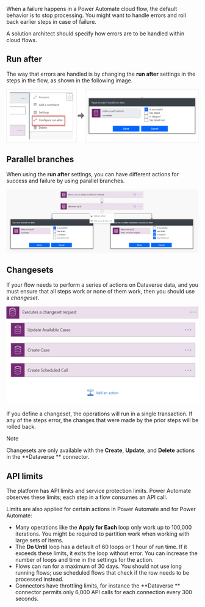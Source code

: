 When a failure happens in a Power Automate cloud flow, the default behavior is to stop processing. You might want to handle errors and roll back earlier steps in case of failure.

A solution architect should specify how errors are to be handled within cloud flows.

## Run after

The way that errors are handled is by changing the **run after** settings in the steps in the flow, as shown in the following image.

![Screenshot showing the run after settings.](../media/4-run-after.png)

## Parallel branches

When using the **run after** settings, you can have different actions for success and failure by using parallel branches.

![Screenshot showing the parallel branch with run after.](../media/4-branch.png)

## Changesets

If your flow needs to perform a series of actions on Dataverse data, and you must ensure that all steps work or none of them work, then you should use a *changeset*.

![Screenshot that shows a changeset in flow.](../media/4-changeset.png)

If you define a changeset, the operations will run in a single transaction. If any of the steps error, the changes that were made by the prior steps will be rolled back.

> [!NOTE]
> Changesets are only available with the **Create**, **Update**, and **Delete** actions in the **Dataverse ** connector.

## API limits

The platform has API limits and service protection limits. Power Automate observes these limits; each step in a flow consumes an API call.

Limits are also applied for certain actions in Power Automate and for Power Automate:

- Many operations like the **Apply for Each** loop only work up to 100,000 iterations. You might be required to partition work when working with large sets of items.
- The **Do Until** loop has a default of 60 loops or 1 hour of run time. If it exceeds these limits, it exits the loop without error. You can increase the number of loops and time in the settings for the action.
- Flows can run for a maximum of 30 days. You should not use long running flows; use scheduled flows that check if the row needs to be processed instead.
- Connectors have throttling limits, for instance the **Dataverse ** connector permits only 6,000 API calls for each connection every 300 seconds.
